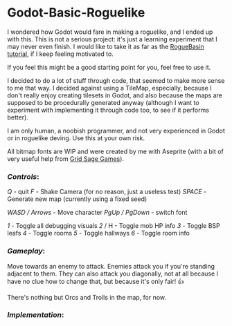 # Godot-Basic-Roguelike

I wondered how Godot would fare in making a roguelike, and I ended up with this. This is not a serious project: it's just a learning experiment that I may never even finish. I would like to take it as far as the [RogueBasin tutorial](http://www.roguebasin.com/index.php?title=Complete_Roguelike_Tutorial,_using_python%2Blibtcod), if I keep feeling motivated to.

If you feel this might be a good starting point for you, feel free to use it.

I decided to do a lot of stuff through code, that seemed to make more sense to me that way. I decided against using a TileMap, especially, because I don't really enjoy creating tilesets in Godot, and also because the maps are supposed to be procedurally generated anyway (although I want to experiment with implementing it through code too, to see if it performs better).

I am only human, a noobish programmer, and not very experienced in Godot or in roguelike deving. Use this at your own risk.

All bitmap fonts are WIP and were created by me with Aseprite (with a bit of very useful help from [Grid Sage Games](http://www.gridsagegames.com/blog/2014/09/font-creation/)).


### **_Controls_**:
*Q* 	- quit
*F* 	- Shake Camera (for no reason, just a useless test)
*SPACE* - Generate new map (currently using a fixed seed)

*WASD / Arrows* - Move character
*PgUp / PgDown* - switch font

*1* 	- Toggle all debugging visuals
*2* / H - Toggle mob HP info
*3* 	- Toggle BSP leafs
*4* 	- Toggle rooms
*5* 	- Toggle hallways
*6* 	- Toggle room info


### **_Gameplay_**:
Move towards an enemy to attack. Enemies attack you if you're standing adjacent to them. They can also attack you diagonally, not at all because I have no clue how to change that, but because it's only fair! :+1:

There's nothing but Orcs and Trolls in the map, for now.


### **_Implementation_**:


